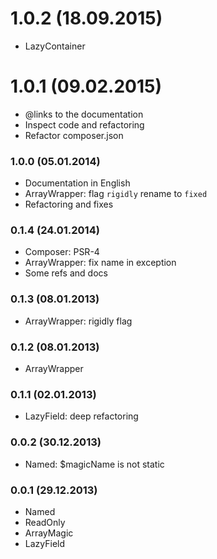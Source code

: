 # 1.0.2 (18.09.2015)

* LazyContainer

# 1.0.1 (09.02.2015)

* @links to the documentation
* Inspect code and refactoring
* Refactor composer.json

### 1.0.0 (05.01.2014)

* Documentation in English
* ArrayWrapper: flag `rigidly` rename to `fixed`
* Refactoring and fixes

### 0.1.4 (24.01.2014)

* Composer: PSR-4
* ArrayWrapper: fix name in exception
* Some refs and docs

### 0.1.3 (08.01.2013)

* ArrayWrapper: rigidly flag

### 0.1.2 (08.01.2013)

* ArrayWrapper

### 0.1.1 (02.01.2013)

* LazyField: deep refactoring

### 0.0.2 (30.12.2013)

* Named: $magicName is not static

### 0.0.1 (29.12.2013)

* Named
* ReadOnly
* ArrayMagic
* LazyField
